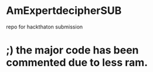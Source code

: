 # AmExpertdecipherSUB
repo for hackthaton submission

# ;) the major code has been commented due to less ram. 
